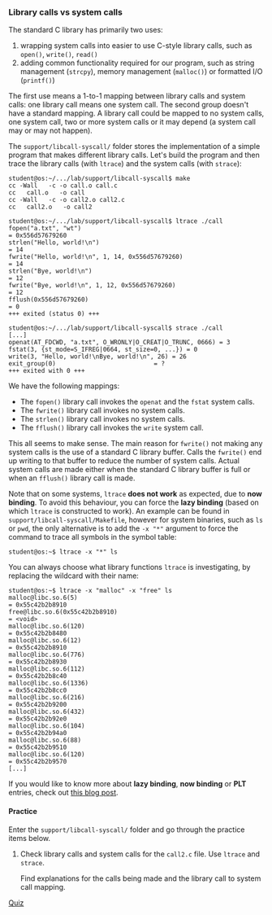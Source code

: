 ### Library calls vs system calls

The standard C library has primarily two uses:

1. wrapping system calls into easier to use C-style library calls, such as `open()`, `write()`, `read()`
1. adding common functionality required for our program, such as string management (`strcpy`), memory management (`malloc()`) or formatted I/O (`printf()`)

The first use means a 1-to-1 mapping between library calls and system calls: one library call means one system call.
The second group doesn't have a standard mapping.
A library call could be mapped to no system calls, one system call, two or more system calls or it may depend (a system call may or may not happen).

The `support/libcall-syscall/` folder stores the implementation of a simple program that makes different library calls.
Let's build the program and then trace the library calls (with `ltrace`) and the system calls (with `strace`):

```console
student@os:~/.../lab/support/libcall-syscall$ make
cc -Wall   -c -o call.o call.c
cc   call.o   -o call
cc -Wall   -c -o call2.o call2.c
cc   call2.o   -o call2

student@os:~/.../lab/support/libcall-syscall$ ltrace ./call
fopen("a.txt", "wt")                                                                                             = 0x556d57679260
strlen("Hello, world!\n")                                                                                        = 14
fwrite("Hello, world!\n", 1, 14, 0x556d57679260)                                                                 = 14
strlen("Bye, world!\n")                                                                                          = 12
fwrite("Bye, world!\n", 1, 12, 0x556d57679260)                                                                   = 12
fflush(0x556d57679260)                                                                                           = 0
+++ exited (status 0) +++

student@os:~/.../lab/support/libcall-syscall$ strace ./call
[...]
openat(AT_FDCWD, "a.txt", O_WRONLY|O_CREAT|O_TRUNC, 0666) = 3
fstat(3, {st_mode=S_IFREG|0664, st_size=0, ...}) = 0
write(3, "Hello, world!\nBye, world!\n", 26) = 26
exit_group(0)                           = ?
+++ exited with 0 +++
```

We have the following mappings:

* The `fopen()` library call invokes the `openat` and the `fstat` system calls.
* The `fwrite()` library call invokes no system calls.
* The `strlen()` library call invokes no system calls.
* The `fflush()` library call invokes the `write` system call.

This all seems to make sense.
The main reason for `fwrite()` not making any system calls is the use of a standard C library buffer.
Calls the `fwrite()` end up writing to that buffer to reduce the number of system calls.
Actual system calls are made either when the standard C library buffer is full or when an `fflush()` library call is made.

Note that on some systems, `ltrace` **does not work** as expected, due to **now binding**.
To avoid this behaviour, you can force the **lazy binding** (based on which `ltrace` is constructed to work).
An example can be found in `support/libcall-syscall/Makefile`, however for system binaries, such as `ls` or `pwd`, the only alternative is to add the `-x "*"` argument to force the command to trace all symbols in the symbol table:

```console
student@os:~$ ltrace -x "*" ls
```

You can always choose what library functions `ltrace` is investigating, by replacing the wildcard with their name:

```console
student@os:~$ ltrace -x "malloc" -x "free" ls
malloc@libc.so.6(5)                                                    = 0x55c42b2b8910
free@libc.so.6(0x55c42b2b8910)                                         = <void>
malloc@libc.so.6(120)                                                  = 0x55c42b2b8480
malloc@libc.so.6(12)                                                   = 0x55c42b2b8910
malloc@libc.so.6(776)                                                  = 0x55c42b2b8930
malloc@libc.so.6(112)                                                  = 0x55c42b2b8c40
malloc@libc.so.6(1336)                                                 = 0x55c42b2b8cc0
malloc@libc.so.6(216)                                                  = 0x55c42b2b9200
malloc@libc.so.6(432)                                                  = 0x55c42b2b92e0
malloc@libc.so.6(104)                                                  = 0x55c42b2b94a0
malloc@libc.so.6(88)                                                   = 0x55c42b2b9510
malloc@libc.so.6(120)                                                  = 0x55c42b2b9570
[...]
```

If you would like to know more about **lazy binding**, **now binding** or **PLT** entries, check out [this blog post](https://maskray.me/blog/2021-09-19-all-about-procedure-linkage-table).

#### Practice

Enter the `support/libcall-syscall/` folder and go through the practice items below.

1. Check library calls and system calls for the `call2.c` file.
   Use `ltrace` and `strace`.

   Find explanations for the calls being made and the library call to system call mapping.

[Quiz](../quiz/libcall-syscall.md)
